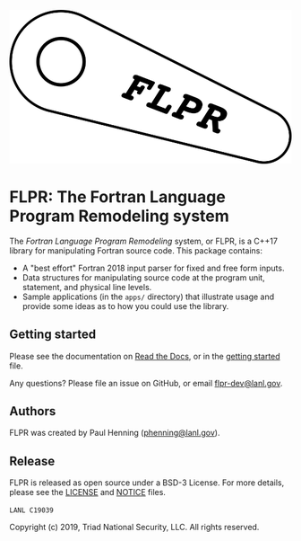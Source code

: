 ![flipper-logo](docs/flpr-logo.png)
# FLPR: The Fortran Language Program Remodeling system

The *Fortran Language Program Remodeling* system, or FLPR, is a C++17
library for manipulating Fortran source code. This package contains:
- A "best effort" Fortran 2018 input parser for fixed and free
  form inputs. 
- Data structures for manipulating source code at the program unit,
  statement, and physical line levels.
- Sample applications (in the `apps/` directory) that illustrate usage
  and provide some ideas as to how you could use the library.


## Getting started

Please see the documentation on [Read the
Docs](https://flpr.readthedocs.io), or in the
[getting started](docs/sphinx/getting_started.rst) file.


Any questions? Please file an issue on GitHub, or email <flpr-dev@lanl.gov>.

## Authors

FLPR was created by Paul Henning (<phenning@lanl.gov>).


## Release

FLPR is released as open source under a BSD-3 License.  For more
details, please see the [LICENSE](LICENSE) and [NOTICE](NOTICE) files.

`LANL C19039`

Copyright (c) 2019, Triad National Security, LLC. All rights reserved.
